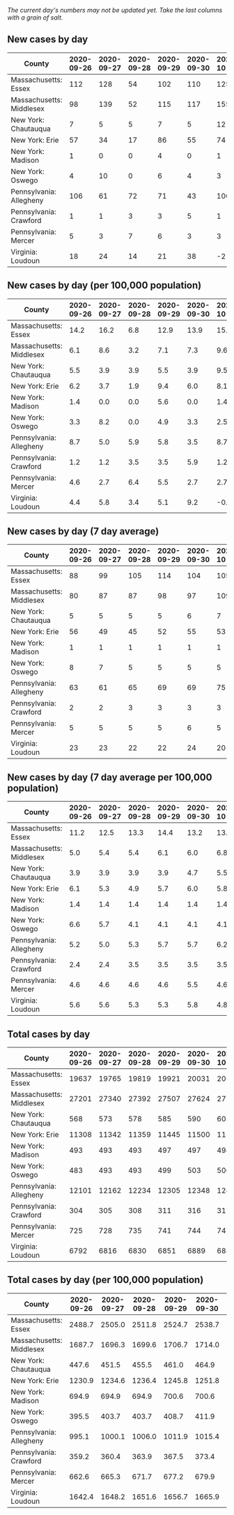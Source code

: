 _The current day's numbers may not be updated yet. Take the last columns with a grain of salt._
## New cases by day

| County | 2020-09-26 | 2020-09-27 | 2020-09-28 | 2020-09-29 | 2020-09-30 | 2020-10-01 | 2020-10-02 |
| --- | --- | --- | --- | --- | --- | --- | --- |
| Massachusetts: Essex | 112 | 128 | 54 | 102 | 110 | 125 | 101 |
| Massachusetts: Middlesex | 98 | 139 | 52 | 115 | 117 | 155 | 182 |
| New York: Chautauqua | 7 | 5 | 5 | 7 | 5 | 12 | 2 |
| New York: Erie | 57 | 34 | 17 | 86 | 55 | 74 | 63 |
| New York: Madison | 1 | 0 | 0 | 4 | 0 | 1 | 3 |
| New York: Oswego | 4 | 10 | 0 | 6 | 4 | 3 | 8 |
| Pennsylvania: Allegheny | 106 | 61 | 72 | 71 | 43 | 106 | 73 |
| Pennsylvania: Crawford | 1 | 1 | 3 | 3 | 5 | 1 | 4 |
| Pennsylvania: Mercer | 5 | 3 | 7 | 6 | 3 | 3 | 10 |
| Virginia: Loudoun | 18 | 24 | 14 | 21 | 38 | -2 | 29 |

## New cases by day (per 100,000 population)

| County | 2020-09-26 | 2020-09-27 | 2020-09-28 | 2020-09-29 | 2020-09-30 | 2020-10-01 | 2020-10-02 |
| --- | --- | --- | --- | --- | --- | --- | --- |
| Massachusetts: Essex | 14.2 | 16.2 | 6.8 | 12.9 | 13.9 | 15.8 | 12.8 |
| Massachusetts: Middlesex | 6.1 | 8.6 | 3.2 | 7.1 | 7.3 | 9.6 | 11.3 |
| New York: Chautauqua | 5.5 | 3.9 | 3.9 | 5.5 | 3.9 | 9.5 | 1.6 |
| New York: Erie | 6.2 | 3.7 | 1.9 | 9.4 | 6.0 | 8.1 | 6.9 |
| New York: Madison | 1.4 | 0.0 | 0.0 | 5.6 | 0.0 | 1.4 | 4.2 |
| New York: Oswego | 3.3 | 8.2 | 0.0 | 4.9 | 3.3 | 2.5 | 6.6 |
| Pennsylvania: Allegheny | 8.7 | 5.0 | 5.9 | 5.8 | 3.5 | 8.7 | 6.0 |
| Pennsylvania: Crawford | 1.2 | 1.2 | 3.5 | 3.5 | 5.9 | 1.2 | 4.7 |
| Pennsylvania: Mercer | 4.6 | 2.7 | 6.4 | 5.5 | 2.7 | 2.7 | 9.1 |
| Virginia: Loudoun | 4.4 | 5.8 | 3.4 | 5.1 | 9.2 | -0.5 | 7.0 |

## New cases by day (7 day average)

| County | 2020-09-26 | 2020-09-27 | 2020-09-28 | 2020-09-29 | 2020-09-30 | 2020-10-01 | 2020-10-02 |
| --- | --- | --- | --- | --- | --- | --- | --- |
| Massachusetts: Essex | 88 | 99 | 105 | 114 | 104 | 105 | 105 |
| Massachusetts: Middlesex | 80 | 87 | 87 | 98 | 97 | 109 | 123 |
| New York: Chautauqua | 5 | 5 | 5 | 5 | 6 | 7 | 6 |
| New York: Erie | 56 | 49 | 45 | 52 | 55 | 53 | 55 |
| New York: Madison | 1 | 1 | 1 | 1 | 1 | 1 | 1 |
| New York: Oswego | 8 | 7 | 5 | 5 | 5 | 5 | 5 |
| Pennsylvania: Allegheny | 63 | 61 | 65 | 69 | 69 | 75 | 76 |
| Pennsylvania: Crawford | 2 | 2 | 3 | 3 | 3 | 3 | 3 |
| Pennsylvania: Mercer | 5 | 5 | 5 | 5 | 6 | 5 | 5 |
| Virginia: Loudoun | 23 | 23 | 22 | 22 | 24 | 20 | 20 |

## New cases by day (7 day average per 100,000 population)

| County | 2020-09-26 | 2020-09-27 | 2020-09-28 | 2020-09-29 | 2020-09-30 | 2020-10-01 | 2020-10-02 |
| --- | --- | --- | --- | --- | --- | --- | --- |
| Massachusetts: Essex | 11.2 | 12.5 | 13.3 | 14.4 | 13.2 | 13.3 | 13.3 |
| Massachusetts: Middlesex | 5.0 | 5.4 | 5.4 | 6.1 | 6.0 | 6.8 | 7.6 |
| New York: Chautauqua | 3.9 | 3.9 | 3.9 | 3.9 | 4.7 | 5.5 | 4.7 |
| New York: Erie | 6.1 | 5.3 | 4.9 | 5.7 | 6.0 | 5.8 | 6.0 |
| New York: Madison | 1.4 | 1.4 | 1.4 | 1.4 | 1.4 | 1.4 | 1.4 |
| New York: Oswego | 6.6 | 5.7 | 4.1 | 4.1 | 4.1 | 4.1 | 4.1 |
| Pennsylvania: Allegheny | 5.2 | 5.0 | 5.3 | 5.7 | 5.7 | 6.2 | 6.2 |
| Pennsylvania: Crawford | 2.4 | 2.4 | 3.5 | 3.5 | 3.5 | 3.5 | 3.5 |
| Pennsylvania: Mercer | 4.6 | 4.6 | 4.6 | 4.6 | 5.5 | 4.6 | 4.6 |
| Virginia: Loudoun | 5.6 | 5.6 | 5.3 | 5.3 | 5.8 | 4.8 | 4.8 |

## Total cases by day

| County | 2020-09-26 | 2020-09-27 | 2020-09-28 | 2020-09-29 | 2020-09-30 | 2020-10-01 | 2020-10-02 |
| --- | --- | --- | --- | --- | --- | --- | --- |
| Massachusetts: Essex | 19637 | 19765 | 19819 | 19921 | 20031 | 20156 | 20257 |
| Massachusetts: Middlesex | 27201 | 27340 | 27392 | 27507 | 27624 | 27779 | 27961 |
| New York: Chautauqua | 568 | 573 | 578 | 585 | 590 | 602 | 604 |
| New York: Erie | 11308 | 11342 | 11359 | 11445 | 11500 | 11574 | 11637 |
| New York: Madison | 493 | 493 | 493 | 497 | 497 | 498 | 501 |
| New York: Oswego | 483 | 493 | 493 | 499 | 503 | 506 | 514 |
| Pennsylvania: Allegheny | 12101 | 12162 | 12234 | 12305 | 12348 | 12454 | 12527 |
| Pennsylvania: Crawford | 304 | 305 | 308 | 311 | 316 | 317 | 321 |
| Pennsylvania: Mercer | 725 | 728 | 735 | 741 | 744 | 747 | 757 |
| Virginia: Loudoun | 6792 | 6816 | 6830 | 6851 | 6889 | 6887 | 6916 |

## Total cases by day (per 100,000 population)

| County | 2020-09-26 | 2020-09-27 | 2020-09-28 | 2020-09-29 | 2020-09-30 | 2020-10-01 | 2020-10-02 |
| --- | --- | --- | --- | --- | --- | --- | --- |
| Massachusetts: Essex | 2488.7 | 2505.0 | 2511.8 | 2524.7 | 2538.7 | 2554.5 | 2567.3 |
| Massachusetts: Middlesex | 1687.7 | 1696.3 | 1699.6 | 1706.7 | 1714.0 | 1723.6 | 1734.9 |
| New York: Chautauqua | 447.6 | 451.5 | 455.5 | 461.0 | 464.9 | 474.4 | 476.0 |
| New York: Erie | 1230.9 | 1234.6 | 1236.4 | 1245.8 | 1251.8 | 1259.8 | 1266.7 |
| New York: Madison | 694.9 | 694.9 | 694.9 | 700.6 | 700.6 | 702.0 | 706.2 |
| New York: Oswego | 395.5 | 403.7 | 403.7 | 408.7 | 411.9 | 414.4 | 420.9 |
| Pennsylvania: Allegheny | 995.1 | 1000.1 | 1006.0 | 1011.9 | 1015.4 | 1024.1 | 1030.1 |
| Pennsylvania: Crawford | 359.2 | 360.4 | 363.9 | 367.5 | 373.4 | 374.6 | 379.3 |
| Pennsylvania: Mercer | 662.6 | 665.3 | 671.7 | 677.2 | 679.9 | 682.7 | 691.8 |
| Virginia: Loudoun | 1642.4 | 1648.2 | 1651.6 | 1656.7 | 1665.9 | 1665.4 | 1672.4 |
